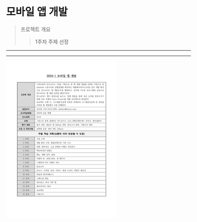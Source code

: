 모바일 앱 개발
==============
>프로젝트 개요
>  >1주차 주제 선정
- - -

- - -
<img src="mobilAppReport.jpg.jpg" width="60%" alt="report"></img>
